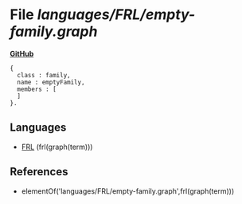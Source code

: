 # File _languages/FRL/empty-family.graph_
**[GitHub](https://github.com/softlang/yas/blob/master/languages/FRL/empty-family.graph)**
```
{
  class : family,
  name : emptyFamily,
  members : [
  ]
}.
```

## Languages
* [FRL](../languages/FRL.md) (frl(graph(term)))

## References
* elementOf('languages/FRL/empty-family.graph',frl(graph(term)))
